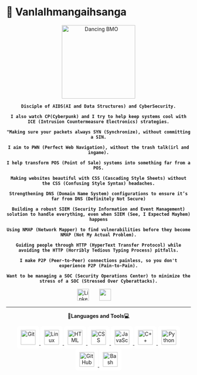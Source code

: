 # 🐶 Vanlalhmangaihsanga
<p align="center">
  <img alt="Dancing BMO" src="https://media.giphy.com/media/pO4UHglOY2vII/giphy.gif" width="200px" />
</p>
<p align="center"><strong><code>Disciple of AIDS(AI and Data Structures) and CyberSecurity.</code></strong></p>
<p align="center"><strong><code>I also watch CP(Cyberpunk) and I try to help keep systems cool with ICE (Intrusion Countermeasure Electronics) strategies.</code></strong></p>
<!--<p align="center"><strong><code>Encouraging others to a little bit of DDoS (Daily Dose of Security)</code></strong></p>-->
<!--<p align="center"><strong><code>Specializing in clean API integrations with SOAP (Simple Object Access Protocol) – the only SOAP you actually want to deal with.</code></strong></p>-->
<p align="center"><strong><code>"Making sure your packets always SYN (Synchronize), without committing a SIN.</code></strong></p>
<p align="center"><strong><code>I aim to PWN (Perfect Web Navigation), without the trash talk(irl and ingame).</code></strong></p>
<p align="center"><strong><code>I help transform POS (Point of Sale) systems into something far from a POS.</code></strong></p>
<p align="center"><strong><code>Making websites beautiful with CSS (Cascading Style Sheets) without the CSS (Confusing Style Syntax) headaches.</code></strong></p>
<!--<p align="center"><strong><code>Locking down servers with SSH (Secure Shell), ensuring it’s safe from SSH (Super Secret Hacking).</code></strong></p>-->
<p align="center"><strong><code>Strengthening DNS (Domain Name System) configurations to ensure it’s far from DNS (Definitely Not Secure)</code></strong></p>
<p align="center"><strong><code>Building a robust SIEM (Security Information and Event Management) solution to handle everything, even when SIEM (See, I Expected Mayhem) happens</code></strong></p>
<!--<p align="center"><strong><code>I streamline TCP (Transmission Control Protocol) for smoother connections, minus the TCP (Totally Complex Protocol) confusion.</code></strong></p>-->
<p align="center"><strong><code>Using NMAP (Network Mapper) to find vulnerabilities before they become NMAP (Not My Actual Problem).</code></strong></p>
<p align="center"><strong><code>Guiding people through HTTP (HyperText Transfer Protocol) while avoiding the HTTP (Horribly Tedious Typing Process) pitfalls.</code></strong></p>
<p align="center"><strong><code>I make P2P (Peer-to-Peer) connections painless, so you don't experience P2P (Pain-to-Pain).</code></strong></p>
<p align="center"><strong><code>Want to be managing a SOC (Security Operations Center) to minimize the stress of a SOC (Stressed Over Cyberattacks).</code></strong></p>
<!-- Social icons section -->
<p align="center">
  <a href="https://www.linkedin.com/in/vanlalhmangaihsanga-ralte-9a149b167/"><img width="32px" alt="LinkedIn" title="LinkedIn" src="https://i.imgur.com/yRpa1dQ.png"/></a>
  &#8287;&#8287;&#8287;&#8287;&#8287;
  <a href="discordapp.com/users/363402672801447937" alt="Discord" title="Discord ID"><img width="32px" src="https://i.imgur.com/OViZO8J.png"/></a>
  &#8287;&#8287;&#8287;&#8287;&#8287;
<!--   &#8287;&#8287;&#8287;&#8287;&#8287;
  <a href="http://eyl327.mywebcommunity.org/promos/"><img width="32px" alt="Free Stuff" title="Free gifts for you" src="https://i.imgur.com/0uVwkoZ.png"/></a> -->
</p>

---
<p align="center">
  <strong>💾Languages and Tools💻</strong>
</p>
<div align="center">

  <a href="https://git-scm.com/">
    <img alt="Git" width="40px" style="padding:10px; background-color:white; border-radius:5px;" src="https://cdn.jsdelivr.net/gh/devicons/devicon/icons/git/git-original.svg" />
  </a>
  <a href="https://www.linux.org/">
    <img alt="Linux" width="40px" style="padding:10px; background-color:white; border-radius:5px;" src="https://cdn.jsdelivr.net/gh/devicons/devicon/icons/linux/linux-original.svg" />
  </a>
  <a href="https://developer.mozilla.org/en-US/docs/Web/HTML">
    <img alt="HTML" width="40px" style="padding:10px; background-color:white; border-radius:5px;" src="https://cdn.jsdelivr.net/gh/devicons/devicon/icons/html5/html5-plain.svg" />
  </a>
  <a href="https://developer.mozilla.org/en-US/docs/Web/CSS">
    <img alt="CSS" width="40px" style="padding:10px; background-color:white; border-radius:5px;" src="https://cdn.jsdelivr.net/gh/devicons/devicon/icons/css3/css3-plain.svg" />
  </a>
  <a href="https://developer.mozilla.org/en-US/docs/Web/JavaScript">
    <img alt="JavaScript" width="40px" style="padding:10px; background-color:white; border-radius:5px;" src="https://cdn.jsdelivr.net/gh/devicons/devicon/icons/javascript/javascript-plain.svg" />
  </a>
  <a href="https://www.cplusplus.com/">
    <img alt="C++" width="40px" style="padding:10px; background-color:white; border-radius:5px;" src="https://cdn.jsdelivr.net/gh/devicons/devicon/icons/cplusplus/cplusplus-original.svg" />
  </a>
  <a href="https://www.python.org/">
    <img alt="Python" width="40px" style="padding:10px; background-color:white; border-radius:5px;" src="https://cdn.jsdelivr.net/gh/devicons/devicon/icons/python/python-original.svg" />
  </a>
  <a href="https://github.com/">
    <img alt="GitHub" width="40px" style="padding:10px; background-color:white; border-radius:5px;" src="https://cdn.jsdelivr.net/gh/devicons/devicon/icons/github/github-original.svg" />
  </a>
  <a href="https://www.gnu.org/software/bash/">
    <img alt="Bash" width="40px" style="padding:10px; background-color:white; border-radius:5px;" src="https://cdn.jsdelivr.net/gh/devicons/devicon/icons/bash/bash-original.svg" />
  </a>
</div>


